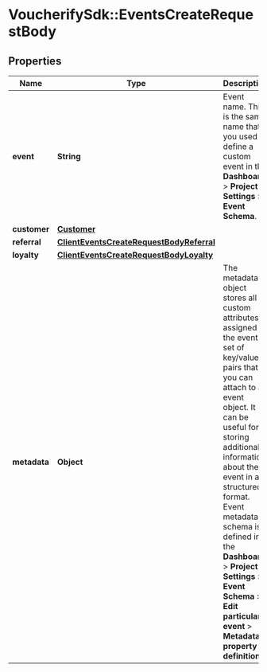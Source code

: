 # VoucherifySdk::EventsCreateRequestBody

## Properties

| Name | Type | Description | Notes |
| ---- | ---- | ----------- | ----- |
| **event** | **String** | Event name. This is the same name that you used to define a custom event in the **Dashboard** &gt; **Project Settings** &gt; **Event Schema**. | [optional] |
| **customer** | [**Customer**](Customer.md) |  |  |
| **referral** | [**ClientEventsCreateRequestBodyReferral**](ClientEventsCreateRequestBodyReferral.md) |  | [optional] |
| **loyalty** | [**ClientEventsCreateRequestBodyLoyalty**](ClientEventsCreateRequestBodyLoyalty.md) |  | [optional] |
| **metadata** | **Object** | The metadata object stores all custom attributes assigned to the event. A set of key/value pairs that you can attach to an event object. It can be useful for storing additional information about the event in a structured format. Event metadata schema is defined in the **Dashboard** &gt; **Project Settings** &gt; **Event Schema** &gt; **Edit particular event** &gt; **Metadata property definition**. | [optional] |

